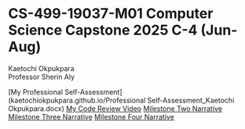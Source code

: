 # CS-499-19037-M01 Computer Science Capstone 2025 C-4 (Jun-Aug)
Kaetochi Okpukpara  
Professor Sherin Aly  

[My Professional Self-Assessment](kaetochiokpukpara.github.io/Professional Self-Assessment_Kaetochi Okpukpara.docx)
[My Code Review Video](https://1drv.ms/v/c/906dee3660a6834f/ER5Z5mmBjFFJjogU--VPjhMBPlCoD2RfzL63cUfa0nP_KA?e=ikzQyh)
[Milestone Two Narrative](https://github.com/kaetochiokpukpara/kaetochiokpukpara.github.io/blob/main/Milestone%20Two%20Narrative.docx)
[Milestone Three Narrative](https://github.com/kaetochiokpukpara/kaetochiokpukpara.github.io/blob/main/Milestone%20Three%20Narrative_Kaetochi%20Okpukpara.docx)
[Milestone Four Narrative](https://github.com/kaetochiokpukpara/kaetochiokpukpara.github.io/blob/main/Milestone%20Four%20Narrative_Kaetochi%20Okpukpara.docx)
